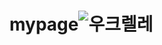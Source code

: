 # mypage![우크렐레](https://user-images.githubusercontent.com/115867417/195978367-b7795c67-e340-4fac-95d1-c33ba78cd240.JPG)
